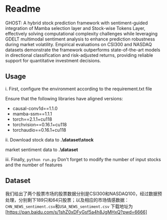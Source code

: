 # Readme

GHOST: A hybrid stock prediction framework with sentiment-guided integration of Mamba selection layer and Stock-wise Tokens Layer, effectively solving computational complexity challenges while leveraging GDELT multimodal sentiment analysis to enhance prediction robustness during market volatility. Empirical evaluations on CSI300 and NASDAQ datasets demonstrate the framework outperforms state-of-the-art models in directional classification and risk-adjusted returns, providing reliable support for quantitative investment decisions.

## Usage
i.   First, configure the environment according to the requirement.txt file

Ensure that the following libraries have aligned versions:

- causal-conv1d==1.1.0
- mamba-ssm==1.1.1
- torch==2.1.1+cu118
- torchvision==0.16.1+cu118
- torchaudio==0.16.1+cu118

ii. Download stock data to **.\dataset\stock**  

market sentiment data to **.\dataset**

iii. Finally, ```python run.py``` 
Don't forget to modify the number of input stocks and the number of features


## Dataset
我们给出了两个股票市场的股票数据分别是CSI300和NASDAQ100，经过数据预处理，分别剩下189只和64只股票；以及相应的市场情感数据：```CHN_NEWS_sentiment.csv```和```USA_NEWS_sentiment.csv```
下载地址为 [https://pan.baidu.com/s/1shZ0xDFyGsf5a4h8JgMHxQ?pwd=6666] 



